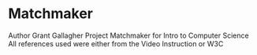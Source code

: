 # Matchmaker
Author Grant Gallagher
Project Matchmaker for Intro to Computer Science
All references used were either from the Video Instruction or W3C
